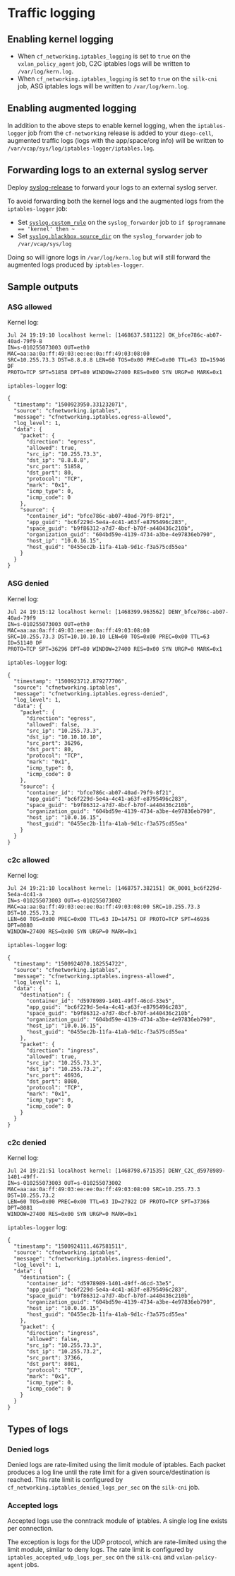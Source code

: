 # Traffic logging

## Enabling kernel logging

* When `cf_networking.iptables_logging` is set to `true` on the
`vxlan_policy_agent` job, C2C iptables logs will be written to
`/var/log/kern.log`.
* When `cf_networking.iptables_logging` is set to `true` on
the `silk-cni` job, ASG iptables logs will be written to
`/var/log/kern.log`.

## Enabling augmented logging
In addition to the above steps to enable kernel logging, when the `iptables-logger` job from the
`cf-networking` release is added to your `diego-cell`, augmented traffic logs
(logs with the app/space/org info) will be written to
`/var/vcap/sys/log/iptables-logger/iptables.log`.


## Forwarding logs to an external syslog server

Deploy [syslog-release](https://github.com/cloudfoundry/syslog-release) to forward your logs to an external syslog server.

To avoid forwarding both the kernel logs and the augmented logs from the `iptables-logger` job:
* Set [`syslog.custom_rule`](https://bosh.io/jobs/syslog_forwarder?source=github.com/cloudfoundry/syslog-release&version=11#p=syslog.custom_rule) on the `syslog_forwarder` job to `if $programname == 'kernel' then ~` 
* Set [`syslog.blackbox.source_dir`](https://bosh.io/jobs/syslog_forwarder?source=github.com/cloudfoundry/syslog-release&version=11#p=syslog.blackbox.source_dir) on the `syslog_forwarder` job to `/var/vcap/sys/log`

Doing so will ignore logs in `/var/log/kern.log` but will still forward the augmented logs produced by `iptables-logger`.

## Sample outputs
### ASG allowed

Kernel log:
```
Jul 24 19:19:10 localhost kernel: [1468637.581122] OK_bfce786c-ab07-40ad-79f9-8
IN=s-010255073003 OUT=eth0 MAC=aa:aa:0a:ff:49:03:ee:ee:0a:ff:49:03:08:00
SRC=10.255.73.3 DST=8.8.8.8 LEN=60 TOS=0x00 PREC=0x00 TTL=63 ID=15946 DF
PROTO=TCP SPT=51858 DPT=80 WINDOW=27400 RES=0x00 SYN URGP=0 MARK=0x1
```

`iptables-logger` log:
```
{
  "timestamp": "1500923950.331232071",
  "source": "cfnetworking.iptables",
  "message": "cfnetworking.iptables.egress-allowed",
  "log_level": 1,
  "data": {
    "packet": {
      "direction": "egress",
      "allowed": true,
      "src_ip": "10.255.73.3",
      "dst_ip": "8.8.8.8",
      "src_port": 51858,
      "dst_port": 80,
      "protocol": "TCP",
      "mark": "0x1",
      "icmp_type": 0,
      "icmp_code": 0
    },
    "source": {
      "container_id": "bfce786c-ab07-40ad-79f9-8f21",
      "app_guid": "bc6f229d-5e4a-4c41-a63f-e8795496c283",
      "space_guid": "b9f86312-a7d7-4bcf-b70f-a440436c210b",
      "organization_guid": "604bd59e-4139-4734-a3be-4e97836eb790",
      "host_ip": "10.0.16.15",
      "host_guid": "0455ec2b-11fa-41ab-9d1c-f3a575cd55ea"
    }
  }
}
```

### ASG denied

Kernel log:
```
Jul 24 19:15:12 localhost kernel: [1468399.963562] DENY_bfce786c-ab07-40ad-79f9
IN=s-010255073003 OUT=eth0 MAC=aa:aa:0a:ff:49:03:ee:ee:0a:ff:49:03:08:00
SRC=10.255.73.3 DST=10.10.10.10 LEN=60 TOS=0x00 PREC=0x00 TTL=63 ID=51140 DF
PROTO=TCP SPT=36296 DPT=80 WINDOW=27400 RES=0x00 SYN URGP=0 MARK=0x1
```

`iptables-logger` log:
```
{
  "timestamp": "1500923712.879277706",
  "source": "cfnetworking.iptables",
  "message": "cfnetworking.iptables.egress-denied",
  "log_level": 1,
  "data": {
    "packet": {
      "direction": "egress",
      "allowed": false,
      "src_ip": "10.255.73.3",
      "dst_ip": "10.10.10.10",
      "src_port": 36296,
      "dst_port": 80,
      "protocol": "TCP",
      "mark": "0x1",
      "icmp_type": 0,
      "icmp_code": 0
    },
    "source": {
      "container_id": "bfce786c-ab07-40ad-79f9-8f21",
      "app_guid": "bc6f229d-5e4a-4c41-a63f-e8795496c283",
      "space_guid": "b9f86312-a7d7-4bcf-b70f-a440436c210b",
      "organization_guid": "604bd59e-4139-4734-a3be-4e97836eb790",
      "host_ip": "10.0.16.15",
      "host_guid": "0455ec2b-11fa-41ab-9d1c-f3a575cd55ea"
    }
  }
}
```

### c2c allowed

Kernel log:
```
Jul 24 19:21:10 localhost kernel: [1468757.382151] OK_0001_bc6f229d-5e4a-4c41-a
IN=s-010255073003 OUT=s-010255073002
MAC=aa:aa:0a:ff:49:03:ee:ee:0a:ff:49:03:08:00 SRC=10.255.73.3 DST=10.255.73.2
LEN=60 TOS=0x00 PREC=0x00 TTL=63 ID=14751 DF PROTO=TCP SPT=46936 DPT=8080
WINDOW=27400 RES=0x00 SYN URGP=0 MARK=0x1
```

`iptables-logger` log:
```
{
  "timestamp": "1500924070.182554722",
  "source": "cfnetworking.iptables",
  "message": "cfnetworking.iptables.ingress-allowed",
  "log_level": 1,
  "data": {
    "destination": {
      "container_id": "d5978989-1401-49ff-46cd-33e5",
      "app_guid": "bc6f229d-5e4a-4c41-a63f-e8795496c283",
      "space_guid": "b9f86312-a7d7-4bcf-b70f-a440436c210b",
      "organization_guid": "604bd59e-4139-4734-a3be-4e97836eb790",
      "host_ip": "10.0.16.15",
      "host_guid": "0455ec2b-11fa-41ab-9d1c-f3a575cd55ea"
    },
    "packet": {
      "direction": "ingress",
      "allowed": true,
      "src_ip": "10.255.73.3",
      "dst_ip": "10.255.73.2",
      "src_port": 46936,
      "dst_port": 8080,
      "protocol": "TCP",
      "mark": "0x1",
      "icmp_type": 0,
      "icmp_code": 0
    }
  }
}
```

### c2c denied

Kernel log:
```
Jul 24 19:21:51 localhost kernel: [1468798.671535] DENY_C2C_d5978989-1401-49ff-
IN=s-010255073003 OUT=s-010255073002
MAC=aa:aa:0a:ff:49:03:ee:ee:0a:ff:49:03:08:00 SRC=10.255.73.3 DST=10.255.73.2
LEN=60 TOS=0x00 PREC=0x00 TTL=63 ID=27922 DF PROTO=TCP SPT=37366 DPT=8081
WINDOW=27400 RES=0x00 SYN URGP=0 MARK=0x1
```

`iptables-logger` log:
```
{
  "timestamp": "1500924111.467581511",
  "source": "cfnetworking.iptables",
  "message": "cfnetworking.iptables.ingress-denied",
  "log_level": 1,
  "data": {
    "destination": {
      "container_id": "d5978989-1401-49ff-46cd-33e5",
      "app_guid": "bc6f229d-5e4a-4c41-a63f-e8795496c283",
      "space_guid": "b9f86312-a7d7-4bcf-b70f-a440436c210b",
      "organization_guid": "604bd59e-4139-4734-a3be-4e97836eb790",
      "host_ip": "10.0.16.15",
      "host_guid": "0455ec2b-11fa-41ab-9d1c-f3a575cd55ea"
    },
    "packet": {
      "direction": "ingress",
      "allowed": false,
      "src_ip": "10.255.73.3",
      "dst_ip": "10.255.73.2",
      "src_port": 37366,
      "dst_port": 8081,
      "protocol": "TCP",
      "mark": "0x1",
      "icmp_type": 0,
      "icmp_code": 0
    }
  }
}
```

## Types of logs

### Denied logs
Denied logs are rate-limited using the limit module of iptables. Each packet produces a log line until the rate limit for a given source/destination is reached. This rate limit is configured by `cf_networking.iptables_denied_logs_per_sec` on the `silk-cni` job.

### Accepted logs
Accepted logs use the conntrack module of iptables. A single log line exists per connection.

The exception is logs for the UDP protocol, which are rate-limited using the limit module, similar to deny logs. The rate limit is configured by `iptables_accepted_udp_logs_per_sec` on the `silk-cni` and `vxlan-policy-agent` jobs.

